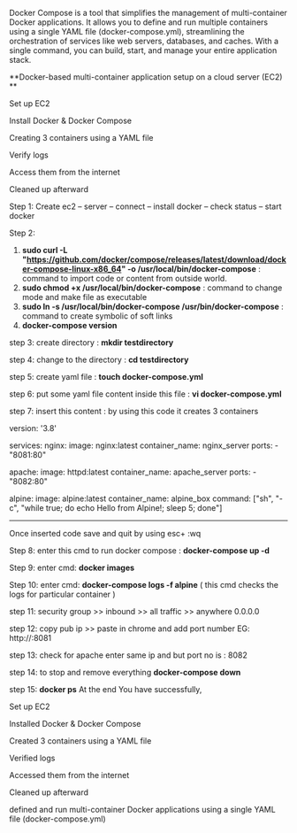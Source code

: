 Docker Compose is a tool that simplifies the management of multi-container Docker applications. It allows you to define and run multiple containers using a single YAML file (docker-compose.yml), streamlining the orchestration of services like web servers, databases, and caches. With a single command, you can build, start, and manage your entire application stack.

**Docker-based multi-container application setup on a cloud server (EC2)
**

Set up EC2


Install Docker & Docker Compose


Creating 3 containers using a YAML file


Verify logs


Access them from the internet


Cleaned up afterward


Step 1: Create ec2 – server – connect – install docker – check status – start docker


Step 2: 
1. **sudo curl -L "https://github.com/docker/compose/releases/latest/download/docker-compose-linux-x86_64" -o /usr/local/bin/docker-compose**     : command to import code or content from outside world.
2. **sudo chmod +x /usr/local/bin/docker-compose**                                                                                                : command to change mode and make file as executable
3. **sudo ln -s /usr/local/bin/docker-compose /usr/bin/docker-compose**                                                                           : command to create symbolic of soft links
4. **docker-compose version**


step 3: create directory :
**mkdir testdirectory**


step 4: change to the directory :
**cd testdirectory**


step 5: create yaml file :
**touch docker-compose.yml**


step 6: put some yaml file content inside this file :
**vi docker-compose.yml**


step 7: insert this content :
by using this code it creates 3 containers


version: '3.8'
 
services:
  nginx:
    image: nginx:latest
    container_name: nginx_server
    ports:
      - "8081:80"
 
  apache:
    image: httpd:latest
    container_name: apache_server
    ports:
      - "8082:80"
 
  alpine:
    image: alpine:latest
    container_name: alpine_box
    command: ["sh", "-c", "while true; do echo Hello from Alpine!; sleep 5; done"]



----------- -----------------
Once inserted code save and quit by using esc+ :wq


Step 8: enter this cmd to run docker compose :
**docker-compose up -d**


Step 9: enter cmd: **docker images**


Step 10: enter cmd: **docker-compose logs -f alpine**
( this cmd checks the logs for particular container )


step 11:
security group >> inbound >> all traffic >> anywhere 0.0.0.0


step 12: copy pub ip >> paste in chrome and add port number
EG: http://<your-ec2-public-ip>:8081


step 13: check for apache
enter same ip and but port no is : 8082


step 14: to stop and remove everything
**docker-compose down**


step 15: **docker ps**
At the end You have successfully,

Set up EC2

Installed Docker & Docker Compose

Created 3 containers using a YAML file

Verified logs

Accessed them from the internet

Cleaned up afterward

defined and run multi-container Docker applications using a single YAML file (docker-compose.yml)
